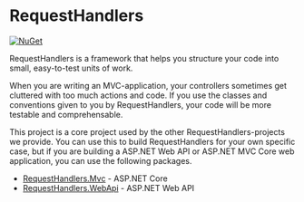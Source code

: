 # RequestHandlers
[![NuGet](https://img.shields.io/nuget/v/RequestHandler.svg?style=flat-square&label=nuget)](https://www.nuget.org/packages/RequestHandler/)

RequestHandlers is a framework that helps you structure your code into small, easy-to-test units of work.

When you are writing an MVC-application, your controllers sometimes get cluttered with too much actions and code. If you use the classes and conventions given to you by RequestHandlers, your code will be more testable and comprehensable.

This project is a core project used by the other RequestHandlers-projects we provide. You can use this to build RequestHandlers for your own specific case, but if you are building a ASP.NET Web API or ASP.NET MVC Core web application, you can use the following packages.

 - [RequestHandlers.Mvc](https://github.com/Smartasses/RequestHandlers.Mvc) - ASP.NET Core
 - [RequestHandlers.WebApi](https://github.com/Smartasses/RequestHandlers.WebApi) - ASP.NET Web API
